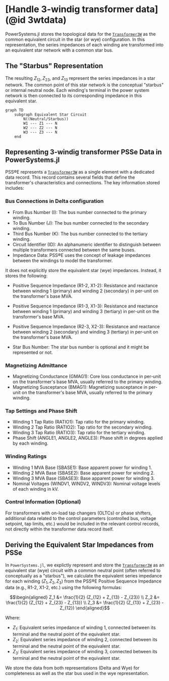 # [Handle 3-windig transformer data](@id 3wtdata)

PowerSystems.jl stores the topological data for the [`Transformer3W`](@ref) as the common equivalent circuit in the star (or wye) configuration. In this representation, the series impedances of each winding are transformed into an equivalent star network with a common star bus.

## The "Starbus" Representation

The resulting $Z_{12}, Z_{23},$ and $Z_{13}$ represent the series impedances in a star network. The common point of this star network is the conceptual "starbus" or internal neutral node. Each winding's terminal in the power system network is then connected to its corresponding impedance in this equivalent star.

```mermaid
graph TD
    subgraph Equivalent Star Circuit
        N((Neutral/Starbus))
        W1 --- Z1 --- N
        W2 --- Z2 --- N
        W3 --- Z3 --- N
    end
```

## Representing 3-windig transformer PSSe Data in PowerSystems.jl

PSS®E represents a [`Transformer3W`](@ref) as a single element with a dedicated data record. This record contains several fields that define the transformer's characteristics and connections. The key information stored includes:

### Bus Connections in Delta configuration

  - From Bus Number (I): The bus number connected to the primary winding.
  - To Bus Number (J): The bus number connected to the secondary winding.
  - Third Bus Number (K): The bus number connected to the tertiary winding.
  - Circuit Identifier (ID): An alphanumeric identifier to distinguish between multiple transformers connected between the same buses.
  - Impedance Data: PSS®E uses the concept of leakage impedances between the windings to model the transformer.

It does not explicitly store the equivalent star (wye) impedances. Instead, it stores the following:

  - Positive Sequence Impedance (R1-2, X1-2): Resistance and reactance between winding 1 (primary) and winding 2 (secondary) in per-unit on the transformer's base MVA.

  - Positive Sequence Impedance (R1-3, X1-3): Resistance and reactance between winding 1 (primary) and winding 3 (tertiary) in per-unit on the transformer's base MVA.
  - Positive Sequence Impedance (R2-3, X2-3): Resistance and reactance between winding 2 (secondary) and winding 3 (tertiary) in per-unit on the transformer's base MVA.
  - Star Bus Number: The star bus number is optional and it might be represented or not.

### Magnetizing Admittance

  - Magnetizing Conductance (GMAG1): Core loss conductance in per-unit on the transformer's base MVA, usually referred to the primary winding.
  - Magnetizing Susceptance (BMAG1): Magnetizing susceptance in per-unit on the transformer's base MVA, usually referred to the primary winding.

### Tap Settings and Phase Shift

  - Winding 1 Tap Ratio (RATIO1): Tap ratio for the primary winding.
  - Winding 2 Tap Ratio (RATIO2): Tap ratio for the secondary winding.
  - Winding 3 Tap Ratio (RATIO3): Tap ratio for the tertiary winding.
  - Phase Shift (ANGLE1, ANGLE2, ANGLE3): Phase shift in degrees applied by each winding.

### Winding Ratings

  - Winding 1 MVA Base (SBASE1): Base apparent power for winding 1.
  - Winding 2 MVA Base (SBASE2): Base apparent power for winding 2.
  - Winding 3 MVA Base (SBASE3): Base apparent power for winding 3.
  - Nominal Voltages (WINDV1, WINDV2, WINDV3): Nominal voltage levels of each winding in kV.

### Control Information (Optional)

For transformers with on-load tap changers (OLTCs) or phase shifters, additional data related to the control parameters (controlled bus, voltage setpoint, tap limits, etc.) would be included in the relevant control records, not directly within the transformer data record itself.

## Deriving the Equivalent Star Impedances from PSSe

In `PowerSystems.jl`, we explictly represent and store the [`Transformer3W`](@ref) as an equivalent star (wye) circuit with a common neutral point (often referred to conceptually as a "starbus"), we calculate the equivalent series impedance for each winding ($Z_1, Z_2, Z_3$) from the PSS®E Positive Sequence Impedance data (e.g., R1-2, X1-2, etc.) using the following formulas:

$$\begin{aligned}
Z_1 &= \frac{1}{2} (Z_{12} + Z_{13} - Z_{23}) \\
Z_2 &= \frac{1}{2} (Z_{12} + Z_{23} - Z_{13}) \\
Z_3 &= \frac{1}{2} (Z_{13} + Z_{23} - Z_{12})
\end{aligned}$$

Where:

  - $Z_1$: Equivalent series impedance of winding 1, connected between its terminal and the neutral point of the equivalent star.
  - $Z_2$: Equivalent series impedance of winding 2, connected between its terminal and the neutral point of the equivalent star.
  - $Z_3$: Equivalent series impedance of winding 3, connected between its terminal and the neutral point of the equivalent star.

We store the data from both representations (Delta and Wye) for completeness as well as the star bus used in the wye representation.
